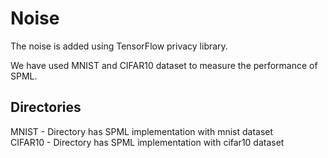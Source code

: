 # Noise

The noise is added using TensorFlow privacy library.

We have used MNIST and CIFAR10 dataset to measure the performance of SPML.

## Directories
MNIST - Directory has SPML implementation with mnist dataset                      
CIFAR10 - Directory has SPML implementation with cifar10 dataset  
